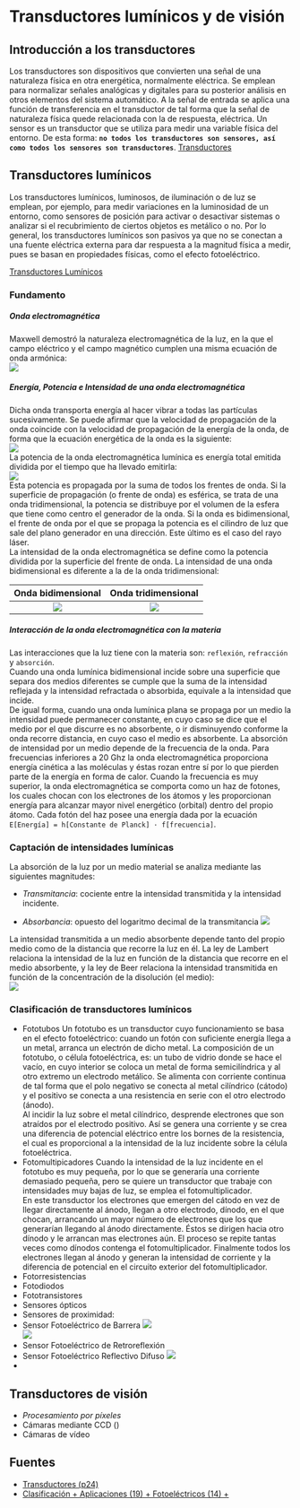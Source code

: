 # Transductores lumínicos y de visión
## Introducción a los transductores
Los transductores son dispositivos que convierten una señal de una naturaleza física en otra energética, normalmente eléctrica. Se emplean para normalizar señales analógicas y digitales para su posterior análisis en otros elementos del sistema automático.
A la señal de entrada se aplica una función de transferencia en el transductor de tal forma que la señal de naturaleza física quede relacionada con la de respuesta, eléctrica.
Un sensor es un transductor que se utiliza para medir una variable física del entorno. De esta forma: **`no todos los transductores son sensores, así como todos los sensores son transductores`**.
[Transductores](https://waleskadorante.wordpress.com/2017/01/23/transductor/)

## Transductores lumínicos
Los transductores lumínicos, luminosos, de iluminación o de luz se emplean, por ejemplo, para medir variaciones en la luminosidad de un entorno, como sensores de posición para activar o desactivar sistemas o analizar si el recubrimiento de  ciertos objetos es metálico o no.
Por lo general, los transductores lumínicos son pasivos ya que no se conectan a una fuente eléctrica externa para dar respuesta a la magnitud física a medir, pues se basan en propiedades físicas, como el efecto fotoeléctrico.

[Transductores Lumínicos](https://waleskadorante.wordpress.com/2017/01/23/transductores-luminosos/)
### Fundamento
##### *Onda electromagnética*
Maxwell demostró la naturaleza electromagnética de la luz, en la que el campo eléctrico y el campo magnético cumplen una misma ecuación de onda armónica:  
[![](http://i.imgur.com/eN9KGB3.png)](http://i.imgur.com/TY27u5t.png)
##### *Energía, Potencia e Intensidad de una onda electromagnética*
Dicha onda transporta energía al hacer vibrar a todas las partículas sucesivamente. Se puede afirmar que la velocidad de propagación de la onda coincide con la velocidad de propagación de la energía de la onda, de forma que la ecuación energética de la onda es la siguiente:  
[![](http://i.imgur.com/4LJM94K.png)](http://i.imgur.com/wG00ymL.png)  
La potencia de la onda electromagnética lumínica es energía total emitida dividida por el tiempo que ha llevado emitirla:  
[![](http://i.imgur.com/FguUgGV.png)](http://i.imgur.com/liAbM6i.png)  
Esta potencia es propagada por la suma de todos los frentes de onda. Si la superficie de propagación (o frente de onda) es esférica, se trata de una onda tridimensional, la potencia se distribuye por el volumen de la esfera que tiene como centro el generador de la onda. Si la onda es bidimensional, el frente de onda por el que se propaga la potencia es el cilindro de luz que sale del plano generador en una dirección. Este último es el caso del rayo láser.  
La  intensidad de la onda electromagnética se define como la potencia dividida por la superficie del frente de onda. La intensidad de una onda bidimensional es diferente a la de la onda tridimensional:

| Onda bidimensional | Onda tridimensional |
|:------------------:|:-------------------:|
| [![](http://i.imgur.com/VpII9ZR.png)](http://i.imgur.com/VpII9ZR.png) | [![](http://i.imgur.com/JIE3zl9.png)](http://i.imgur.com/JIE3zl9.png) |

##### *Interacción de la onda electromagnética con la materia*
Las interacciones que la luz tiene con la materia son: `reflexión`, `refracción` y `absorción`.  
Cuando una onda lumínica bidimensional incide sobre una superficie que separa dos medios diferentes se cumple que la suma de la intensidad reflejada y la intensidad refractada o absorbida, equivale a la intensidad que incide.  
De igual forma, cuando una onda lumínica plana se propaga por un medio la intensidad puede permanecer constante, en cuyo caso se dice que el medio por el que discurre es no absorbente, o ir disminuyendo conforme la onda recorre distancia, en cuyo caso el medio es absorbente. La absorción de intensidad por un medio depende de la frecuencia de la onda. Para frecuencias inferiores a 20 Ghz la onda electromagnética proporciona energía cinética a las moléculas y éstas rozan entre sí por lo que pierden parte de la energía en forma de calor. Cuando la frecuencia es muy superior, la onda electromagnética se comporta como un haz de fotones, los cuales chocan con los electrones de los átomos y les proporcionan energía para alcanzar mayor nivel energético (orbital) dentro del propio átomo. Cada fotón del haz posee una energía dada por la ecuación `E[Energía] = h[Constante de Planck] · f[frecuencia]`.

### Captación de intensidades lumínicas
La absorción de la luz por un medio material se analiza mediante las siguientes magnitudes:
 * *Transmitancia*: cociente entre la intensidad transmitida y la intensidad incidente.
  
 * *Absorbancia*: opuesto del logaritmo decimal de la transmitancia
 ![](http://i.imgur.com/2IeAthC.png)

La intensidad transmitida a un medio absorbente depende tanto del propio medio como de la distancia que recorre la luz en él. La ley de Lambert relaciona la intensidad de la luz en función de la distancia que recorre en el medio absorbente, y la ley de Beer relaciona la intensidad transmitida en función de la concentración de la disolución (el medio):  
![](http://i.imgur.com/zUAWfAq.png)
### Clasificación de transductores lumínicos

 * Fototubos
Un fototubo es un transductor cuyo funcionamiento se basa en el efecto fotoeléctrico: cuando un fotón con suficiente energía llega a un metal, arranca un electrón de dicho metal. La composición de un fototubo, o célula fotoeléctrica, es: un tubo de vidrio donde se hace el vacío, en cuyo interior se coloca un metal de forma semicilíndrica y al otro extremo un electrodo metálico. Se alimenta con corriente continua de tal forma que el polo negativo se conecta al metal cilíndrico (cátodo) y el positivo se conecta a una resistencia en serie con el otro electrodo (ánodo).  
Al incidir la luz sobre el metal cilíndrico, desprende electrones que son atraídos por el electrodo positivo. Así se genera una corriente y se crea una diferencia de potencial eléctrico entre los bornes de la resistencia, el cual es proporcional a la intensidad de la luz incidente sobre la célula fotoeléctrica.
 * Fotomultipicadores
Cuando la intensidad de la luz incidente en el fototubo es muy pequeña, por lo que se generaría una corriente demasiado pequeña, pero se quiere un transductor que trabaje con intensidades muy bajas de luz, se emplea el fotomultiplicador.  
En este transductor los electrones que emergen del cátodo en vez de llegar directamente al ánodo, llegan a otro electrodo, dínodo, en el que chocan, arrancando un mayor número de electrones que los que generarían llegando al ánodo directamente. Éstos se dirigen hacia otro dínodo y le arrancan mas electrones aún. El proceso se repite tantas veces como dínodos contenga el fotomultiplicador. Finalmente todos los electrones llegan al ánodo y generan la intensidad de corriente y la diferencia de potencial en el circuito exterior del fotomultiplicador.
 * Fotorresistencias
 * Fotodiodos
 * Fototransistores
 * Sensores ópticos
  * Sensores de proximidad:
  * Sensor Fotoeléctrico de Barrera
   ![](http://i.imgur.com/yL67fZJ.png)  
   ![](http://i.imgur.com/UXGZ66e.png)  
  * Sensor Fotoeléctrico de Retroreflexión
  * Sensor Fotoeléctrico Reflectivo Difuso
   ![](http://i.imgur.com/HthE5bX.png)  
  * 
## Transductores de visión
 * *Procesamiento por píxeles*
 * Cámaras mediante CCD () [](https://commons.wikimedia.org/wiki/File:Delta-Doped_Charged_Coupled_Devices_(CCD)_for_Ultra-Violet_and_Visible_Detection.jpg)
   [](http://wwwuser.cnb.csic.es/~fotonica/Photonic_en/Review/ccd1.htm)
 * Cámaras de vídeo
## Fuentes
 * [Transductores (p24)](http://iesalfonsox.es/wp-content/uploads/2015/07/Tema10.-transductores.-Sus-tipos.pdf)
 * [Clasificación + Aplicaciones (19) + Fotoeléctricos (14) + ](http://www.eudim.uta.cl/files/5813/2069/8949/fm_Ch03_mfuentesm.pdf)
